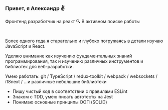 ### Привет, я Александр ✌️
Фронтенд разработчик на реакт 🔍 В активном поиске работы 
#

Более одного года я старательно и глубоко погружаясь в детали изучаю JavaScript и React.

Уделяю внимание как изучению фундаментальных знаний программирования, так и изучению различных инструментов и библиотек для веб-разработки.

Умею работать: git / TypeScript / redux-toolkit / webpack / websockets / i18next / ...и различные небольшие библиотеки
- Пишу чистый код в соответствии с правилами ESLint
- Знаком с TDD, умею писать автотесты на Jest
- Понимаю основные принципы ООП (SOLID)
